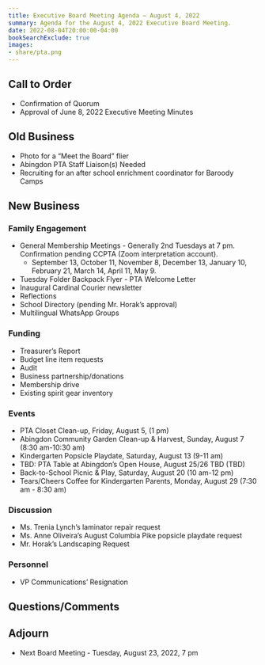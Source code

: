 ```yaml
---
title: Executive Board Meeting Agenda – August 4, 2022
summary: Agenda for the August 4, 2022 Executive Board Meeting.
date: 2022-08-04T20:00:00-04:00
bookSearchExclude: true
images:
- share/pta.png
---
```


## Call to Order
- Confirmation of Quorum
- Approval of June 8, 2022 Executive Meeting Minutes

## Old Business
- Photo for a “Meet the Board” flier
- Abingdon PTA Staff Liaison(s) Needed
- Recruiting for an after school enrichment coordinator for Baroody Camps

## New Business

### Family Engagement
- General Membership Meetings - Generally 2nd Tuesdays at 7 pm. Confirmation pending CCPTA (Zoom interpretation account).
    - September 13, October 11, November 8, December 13, January 10, February 21, March 14, April 11, May 9.
- Tuesday Folder Backpack Flyer - PTA Welcome Letter
- Inaugural Cardinal Courier newsletter
- Reflections
- School Directory (pending Mr. Horak’s approval)
- Multilingual WhatsApp Groups

### Funding
- Treasurer’s Report 
- Budget line item requests
- Audit
- Business partnership/donations
- Membership drive
- Existing spirit gear inventory

### Events
- PTA Closet Clean-up, Friday, August 5, (1 pm)
- Abingdon Community Garden Clean-up & Harvest, Sunday, August 7 (8:30 am-10:30 am)
- Kindergarten Popsicle Playdate, Saturday, August 13 (9-11 am)
- TBD: PTA Table at Abingdon’s Open House, August 25/26 TBD (TBD)
- Back-to-School Picnic & Play, Saturday, August 20 (10 am-12 pm)
- Tears/Cheers Coffee for Kindergarten Parents, Monday, August 29 (7:30 am - 8:30 am) 
 
### Discussion
- Ms. Trenia Lynch’s laminator repair request
- Ms. Anne Oliveira’s August Columbia Pike popsicle playdate request
- Mr. Horak’s Landscaping Request

### Personnel
- VP Communications’ Resignation

## Questions/Comments

## Adjourn
- Next Board Meeting - Tuesday, August 23, 2022, 7 pm
